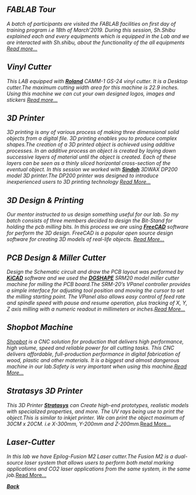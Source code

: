 
 ***FABLAB Tour***
 ---------------------------------------------------------------------------------------------------------
 *A batch of participants are visited the FABLAB facilities on first day of training program i.e 18th of March’2019. During this session, Sh.Shibu explained each and every equipments which is equipped in the Lab and we are interacted with Sh.shibu, about the functionality of the all equipments [*Read more...*](/md-files/fablabvisit.md)*

 ***Vinyl Cutter*** 
 --------------------------------------------------------------------------------------------------------- 
 *This LAB equipped with [**Roland**](https://www.rolanddga.com/products/vinyl-cutters/camm-1-gs-24-desktop-vinyl-cutter) CAMM-1 GS-24 vinyl cutter. It is a Desktop cutter.The maximum cutting width area for this machine is 22.9 inches. Using this machine we can cut your own designed logos, images and stickers [*Read more...*](/md-files/vinyl-cutter.md)*
 
***3D Printer***  
-----------------------------------------------------------------------------------------------------------
*3D printing is any of various process of making three dimensional solid objects from a digital file. 3D printing enables you to produce complex shapes.The creation of a 3D printed object is achieved using additive processes. In an additive process an object is created by laying down successive layers of material until the object is created. Each of these layers can be seen as a thinly sliced horizontal cross-section of the eventual object. In this session we worked with [**Sindoh**](https://3dprinter.sindoh.com/product/dp200) 3DWAX DP200 model 3D printer.The DP200 printer was designed to introduce inexperienced users to 3D printing technology* 
[*Read More...*](/md-files/3D-Printer.md)

***3D Design & Printing***
------------------------------------------------
*Our mentor instructed to us design something useful for our lab. So my batch consists of three members decided to design the Bit-Stand for holding the pcb milling bits. In this process we are using [**FreeCAD**](https://www.freecadweb.org/) software for perform the 3D design. FreeCAD is a popular open source design software for creating 3D models of real-life objects.* [*Read More...*](/md-files/3D-design.md)

***PCB Design & Miller Cutter***
-----------------------------------------------------------------------------------------------------------
*Design the Schematic circuit and draw the PCB layout was performed by [**KiCAD**](http://kicad-pcb.org/) software and we used the [**DGSHAPE**](https://www.dgshape.com/product/srm-20) SRM20 model miller cutter machine for milling the PCB board.The SRM-20’s VPanel controller provides a simple interface for adjusting tool position and moving the cursor to set the milling starting point. The VPanel also allows easy control of feed rate and spindle speed with pause and resume operation, plus tracking of X, Y, Z axis milling with a numeric readout in millimeters or inches.*[*Read More...*](/md-files/pcb-design.md)

***Shopbot Machine***
-----------------------------------------------------------------------------------------------------------
*[Shopbot](https://support.shopbottools.com/products/alpha) is a CNC solution for production that delivers high performance, high volume, speed and reliable power for all cutting tasks. This CNC delivers affordable, full-production performance in digital fabrication of wood, plastic and other materials. It is a biggest and almost dangerous machine in our lab.Safety is very important when using this machine.*[*Read More...*](/md-files/shopbot-machine.md)

***Stratasys 3D Printer***
-----------------------------------------------------------------------------------------------------------
*This 3D Printer [**Stratasys**](https://www.stratasys.com/3d-printers/objet30-pro) can  Create high-end prototypes, realistic models with specialized properties, and more. The UV rays being use to print the object.This is similar to inkjet printer. We can print the object maximum of 30CM x 20CM. i.e X-300mm, Y-200mm and Z-200mm.*[Read More...](/md-files/stratasys-3D-printer.md)

***Laser-Cutter***
-------------------------------------------------------------------------------------------------------------

*In this lab we have Epilog-Fusion M2 Laser cutter.The Fusion M2 is a dual-source laser system that allows users to perform both metal marking applications and CO2 laser applications from the same system, in the same job.*[Read More...](/md-files/laser-cutter.md)

[***Back***](/fabzero/README.md)